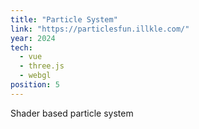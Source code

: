 ```yaml
---
title: "Particle System"
link: "https://particlesfun.illkle.com/"
year: 2024
tech:
  - vue
  - three.js
  - webgl
position: 5
---
```


Shader based particle system
